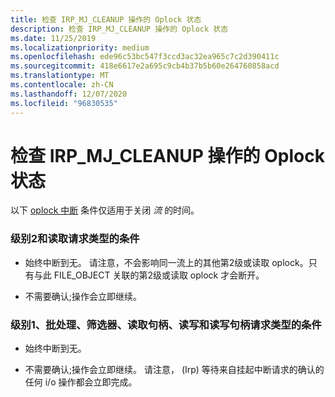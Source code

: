 ```yaml
---
title: 检查 IRP_MJ_CLEANUP 操作的 Oplock 状态
description: 检查 IRP_MJ_CLEANUP 操作的 Oplock 状态
ms.date: 11/25/2019
ms.localizationpriority: medium
ms.openlocfilehash: ede96c53bc547f3ccd3ac32ea965c7c2d390411c
ms.sourcegitcommit: 418e6617e2a695c9cb4b37b5b60e264760858acd
ms.translationtype: MT
ms.contentlocale: zh-CN
ms.lasthandoff: 12/07/2020
ms.locfileid: "96830535"
---
```

# <a name="checking-the-oplock-state-of-an-irp_mj_cleanup-operation"></a>检查 IRP_MJ_CLEANUP 操作的 Oplock 状态

以下 [oplock 中断](./breaking-oplocks.md) 条件仅适用于关闭 *流* 的时间。

### <a name="conditions-for-level-2-and-read-request-types"></a>级别2和读取请求类型的条件

- 始终中断到无。 请注意，不会影响同一流上的其他第2级或读取 oplock。只有与此 FILE_OBJECT 关联的第2级或读取 oplock 才会断开。

- 不需要确认;操作会立即继续。

### <a name="conditions-for-level-1-batch-filter-read-handle-read-write-and-read-write-handle-request-types"></a>级别1、批处理、筛选器、读取句柄、读写和读写句柄请求类型的条件

- 始终中断到无。

- 不需要确认;操作会立即继续。 请注意， (Irp) 等待来自挂起中断请求的确认的任何 i/o 操作都会立即完成。
